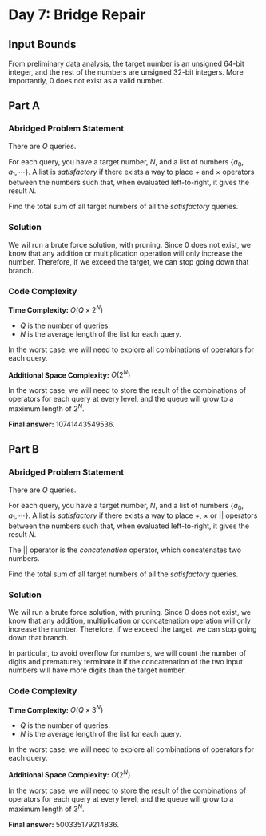 # Day 7: Bridge Repair

## Input Bounds

From preliminary data analysis, the target number is an unsigned 64-bit integer, and the rest of the numbers are unsigned 32-bit integers. More importantly, 0 does not exist as a valid number.

## Part A

### Abridged Problem Statement

There are $Q$ queries.

For each query, you have a target number, $N$, and a list of numbers $\{a_0, a_1, \cdots\}$. A list is *satisfactory* if there exists a way to place $+$ and $\times$ operators between the numbers such that, when evaluated left-to-right, it gives the result $N$.

Find the total sum of all target numbers of all the *satisfactory* queries.

### Solution

We wil run a brute force solution, with pruning. Since 0 does not exist, we know that any addition or multiplication operation will only increase the number. Therefore, if we exceed the target, we can stop going down that branch.

### Code Complexity

**Time Complexity:** $O(Q \times 2^N)$

* $Q$ is the number of queries.
* $N$ is the average length of the list for each query.

In the worst case, we will need to explore all combinations of operators for each query.

**Additional Space Complexity:** $O(2^N)$

In the worst case, we will need to store the result of the combinations of operators for each query at every level, and the queue will grow to a maximum length of $2^N$.

**Final answer:** 10741443549536.

## Part B

### Abridged Problem Statement

There are $Q$ queries.

For each query, you have a target number, $N$, and a list of numbers $\{a_0, a_1, \cdots\}$. A list is *satisfactory* if there exists a way to place $+$, $\times$ or $||$ operators between the numbers such that, when evaluated left-to-right, it gives the result $N$.

The $||$ operator is the *concatenation* operator, which concatenates two numbers.

Find the total sum of all target numbers of all the *satisfactory* queries.

### Solution

We wil run a brute force solution, with pruning. Since 0 does not exist, we know that any addition, multiplication or concatenation operation will only increase the number. Therefore, if we exceed the target, we can stop going down that branch.

In particular, to avoid overflow for numbers, we will count the number of digits and prematurely terminate it if the concatenation of the two input numbers will have more digits than the target number.

### Code Complexity

**Time Complexity:** $O(Q \times 3^N)$

* $Q$ is the number of queries.
* $N$ is the average length of the list for each query.

In the worst case, we will need to explore all combinations of operators for each query.

**Additional Space Complexity:** $O(2^N)$

In the worst case, we will need to store the result of the combinations of operators for each query at every level, and the queue will grow to a maximum length of $3^N$.

**Final answer:** 500335179214836.